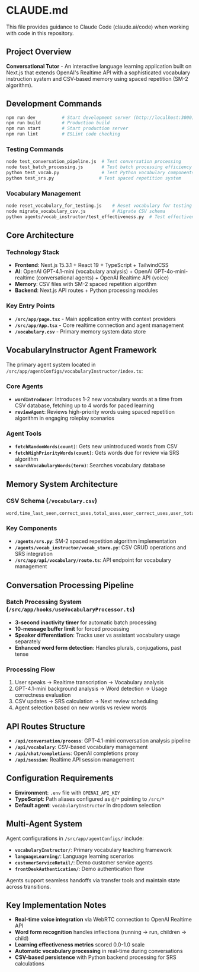 # CLAUDE.md

This file provides guidance to Claude Code (claude.ai/code) when working with code in this repository.

## Project Overview

**Conversational Tutor** - An interactive language learning application built on Next.js that extends OpenAI's Realtime API with a sophisticated vocabulary instruction system and CSV-based memory using spaced repetition (SM-2 algorithm).

## Development Commands

```bash
npm run dev          # Start development server (http://localhost:3000)
npm run build        # Production build  
npm run start        # Start production server
npm run lint         # ESLint code checking
```

### Testing Commands
```bash
node test_conversation_pipeline.js  # Test conversation processing
node test_batch_processing.js       # Test batch processing efficiency
python test_vocab.py                # Test Python vocabulary components
python test_srs.py                 # Test spaced repetition system
```

### Vocabulary Management
```bash
node reset_vocabulary_for_testing.js    # Reset vocabulary for testing
node migrate_vocabulary_csv.js          # Migrate CSV schema
python agents/vocab_instructor/test_effectiveness.py  # Test effectiveness analyzer
```

## Core Architecture

### Technology Stack
- **Frontend**: Next.js 15.3.1 + React 19 + TypeScript + TailwindCSS
- **AI**: OpenAI GPT-4.1-mini (vocabulary analysis) + OpenAI GPT-4o-mini-realtime (conversational agents) + OpenAI Realtime API (voice)
- **Memory**: CSV files with SM-2 spaced repetition algorithm
- **Backend**: Next.js API routes + Python processing modules

### Key Entry Points
- **`/src/app/page.tsx`** - Main application entry with context providers
- **`/src/app/App.tsx`** - Core realtime connection and agent management
- **`/vocabulary.csv`** - Primary memory system data store

## VocabularyInstructor Agent Framework

The primary agent system located in `/src/app/agentConfigs/vocabularyInstructor/index.ts`:

### Core Agents
- **`wordIntroducer`**: Introduces 1-2 new vocabulary words at a time from CSV database, fetching up to 4 words for paced learning
- **`reviewAgent`**: Reviews high-priority words using spaced repetition algorithm in engaging roleplay scenarios

### Agent Tools
- **`fetchRandomWords(count)`**: Gets new unintroduced words from CSV
- **`fetchHighPriorityWords(count)`**: Gets words due for review via SRS algorithm  
- **`searchVocabularyWords(term)`**: Searches vocabulary database

## Memory System Architecture

### CSV Schema (`/vocabulary.csv`)
```csv
word,time_last_seen,correct_uses,total_uses,user_correct_uses,user_total_uses,system_correct_uses,system_total_uses,next_due,EF,interval,repetitions
```

### Key Components
- **`/agents/srs.py`**: SM-2 spaced repetition algorithm implementation
- **`/agents/vocab_instructor/vocab_store.py`**: CSV CRUD operations and SRS integration
- **`/src/app/api/vocabulary/route.ts`**: API endpoint for vocabulary management

## Conversation Processing Pipeline

### Batch Processing System (`/src/app/hooks/useVocabularyProcessor.ts`)
- **3-second inactivity timer** for automatic batch processing
- **10-message buffer limit** for forced processing
- **Speaker differentiation**: Tracks user vs assistant vocabulary usage separately
- **Enhanced word form detection**: Handles plurals, conjugations, past tense

### Processing Flow
1. User speaks → Realtime transcription → Vocabulary analysis
2. GPT-4.1-mini background analysis → Word detection → Usage correctness evaluation
3. CSV updates → SRS calculation → Next review scheduling
4. Agent selection based on new words vs review words

## API Routes Structure

- **`/api/conversation/process`**: GPT-4.1-mini conversation analysis pipeline
- **`/api/vocabulary`**: CSV-based vocabulary management 
- **`/api/chat/completions`**: OpenAI completions proxy
- **`/api/session`**: Realtime API session management

## Configuration Requirements

- **Environment**: `.env` file with `OPENAI_API_KEY`
- **TypeScript**: Path aliases configured as `@/*` pointing to `/src/*`
- **Default agent**: `vocabularyInstructor` in dropdown selection

## Multi-Agent System

Agent configurations in `/src/app/agentConfigs/` include:
- **`vocabularyInstructor/`**: Primary vocabulary teaching framework
- **`languageLearning/`**: Language learning scenarios
- **`customerServiceRetail/`**: Demo customer service agents
- **`frontDeskAuthentication/`**: Demo authentication flow

Agents support seamless handoffs via transfer tools and maintain state across transitions.

## Key Implementation Notes

- **Real-time voice integration** via WebRTC connection to OpenAI Realtime API
- **Word form recognition** handles inflections (running → run, children → child)
- **Learning effectiveness metrics** scored 0.0-1.0 scale
- **Automatic vocabulary processing** in real-time during conversations
- **CSV-based persistence** with Python backend processing for SRS calculations